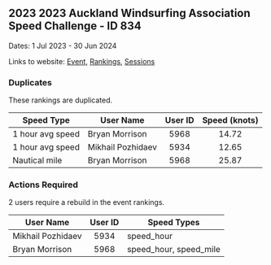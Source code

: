## 2023 2023 Auckland Windsurfing Association Speed Challenge - ID 834

Dates: 1 Jul 2023 - 30 Jun 2024

Links to website: [Event](https://www.gps-speedsurfing.com/default.aspx?mnu=event&val=834), [Rankings](https://www.gps-speedsurfing.com/default.aspx?mnu=eventranking&val=834), [Sessions](https://www.gps-speedsurfing.com/default.aspx?mnu=eventsessions&val=834)

### Duplicates

These rankings are duplicated.

| Speed Type | User Name | User ID | Speed (knots) |
| ---------- | --------- | :-----: | :-----------: |
| 1 hour avg speed | Bryan Morrison | 5968 | 14.72 |
| 1 hour avg speed | Mikhail Pozhidaev | 5934 | 12.65 |
| Nautical mile | Bryan Morrison | 5968 | 25.87 |

### Actions Required

2 users require a rebuild in the event rankings.

| User Name | User ID | Speed Types |
| --------- | :-----: | ----------- |
| Mikhail Pozhidaev | 5934 | speed_hour |
| Bryan Morrison | 5968 | speed_hour, speed_mile |

